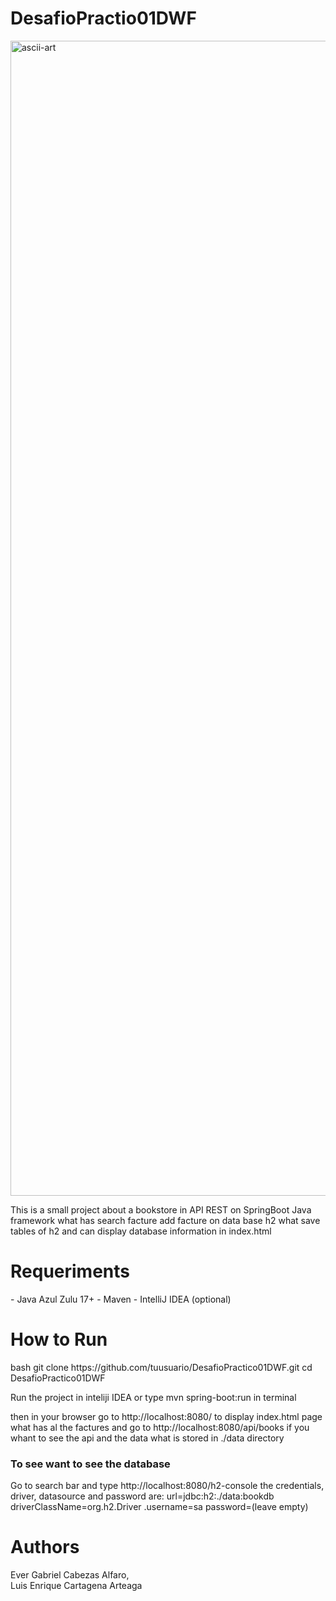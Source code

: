 # DesafioPractio01DWF
<img width="2879" height="1848" alt="ascii-art" src="https://github.com/user-attachments/assets/c758347e-0fc0-45b5-89a3-13eda359c6d0" />

This is a small project about a bookstore in API REST on SpringBoot Java framework what has search facture add facture on data base h2 what save tables of h2 and can display database information in index.html

<h1>Requeriments</h1>
- Java Azul Zulu 17+
- Maven
- IntelliJ IDEA (optional)
<h1>How to Run</h1>
bash
git clone https://github.com/tuusuario/DesafioPractico01DWF.git
cd DesafioPractico01DWF
   
Run the project in inteliji IDEA or type  mvn spring-boot:run in terminal

then in your browser go to http://localhost:8080/ to display index.html page what has al the factures and go to http://localhost:8080/api/books if you whant to see the api and the data what is stored in ./data directory

<h3>To see want to see the database</h3>
Go to search bar and type http://localhost:8080/h2-console
the credentials, driver, datasource and password are:
url=jdbc:h2:./data:bookdb
driverClassName=org.h2.Driver
.username=sa
password=(leave empty)

<h1>Authors</h1>
    Ever Gabriel Cabezas Alfaro,
    <br>
    Luis Enrique Cartagena Arteaga

